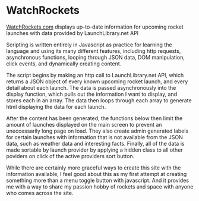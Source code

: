# WatchRockets
[WatchRockets.com](http://watchrockets.com) displays up-to-date information for upcoming rocket launches with data provided by LaunchLibrary.net API

Scripting is written entirely in Javascript as practice for learning the language and using its many different features, including http requests, asynchronous functions, looping through JSON data, DOM manipulation, click events, and dynamically creating content.  

The script begins by making an http call to LaunchLibrary.net API, which returns a JSON object of every known upcoming rocket launch, and every detail about each launch. The data is passed asynchronously into the display function, which pulls out the information I want to display, and stores each in an array.  The data then loops through each array to generate html displaying the data for each launch.

After the content has been generated, the functions below then limit the amount of launches displayed on the main screen to prevent an uneccessarily long page on load. They also create admin generated labels for certain launches with information that is not available from the JSON data, such as weather data and interesting facts.  Finally, all of the data is made sortable by launch provider by applying a hidden class to all other poviders on click of the active providers sort button.

While there are certainly more graceful ways to create this site with the information available, I feel good about this as my first attempt at creating something more than a menu toggle button with javascript.  And it provides me with a way to share my passion hobby of rockets and space with anyone who comes across the site.
